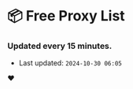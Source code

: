 # :package: Free Proxy List
### Updated every 15 minutes.

- Last updated: `2024-10-30 06:05`

:heart:
